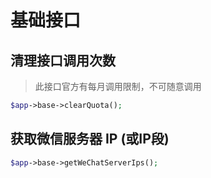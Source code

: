 # 基础接口

## 清理接口调用次数

> 此接口官方有每月调用限制，不可随意调用

```php
$app->base->clearQuota();
```

## 获取微信服务器 IP (或IP段)

```php
$app->base->getWeChatServerIps();
```